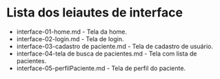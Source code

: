 # Lista dos leiautes de interface

* interface-01-home.md - Tela da home.
* interface-02-login.md - Tela de login.
* interface-03-cadastro de paciente.md - Tela de cadastro de usuário.
* interface-04-tela de busca de pacientes.md - Tela com lista de pacientes.
* interface-05-perfilPaciente.md - Tela de perfil do paciente.
